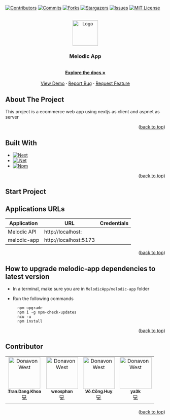 <a id="readme-top"></a>

[![Contributors][contributors-shield]][contributors-url]
[![Commits][commits-shield]][commits-url]
[![Forks][forks-shield]][forks-url]
[![Stargazers][stars-shield]][stars-url]
[![Issues][issues-shield]][issues-url]
[![MIT License][license-shield]][license-url]

<!-- PROJECT LOGO -->
<br />
<div align="center">
  <a href="https://github.com/dokkazy/MelodicApp">
    <img src="images/OIG3.png" alt="Logo" width="80" height="80">
  </a>

  <h3 align="center">Melodic App</h3>

  <p align="center">
    <br />
    <a href="#"><strong>Explore the docs »</strong></a>
    <br />
    <br />
    <a href="">View Demo</a>
    ·
    <a href="https://github.com/dokkazy/MelodicApp/issues">Report Bug</a>
    ·
    <a href="https://github.com/dokkazy/MelodicApp/issues">Request Feature</a>
  </p>
</div>


<!-- TABLE OF CONTENTS -->
<!-- 
<details>
  <summary>Table of Contents</summary>
  <ol>
    <li>
      <a href="#about-the-project">About The Project</a>
      <ul>
        <li><a href="#built-with">Built With</a></li>
      </ul>
    </li>
    <li>
      <a href="#start-environment">Start Environment</a>
    </li>
    <li><a href="#testing-cvproject-server-endpoints">Testing cvproject-server endpoints</a></li>
    <li><a href="#shutdown">Shutdown</a></li>
    <li><a href="#how-to-upgrade-cvproject-ui-dependencies-to-latest-version">How to upgrade cvproject-ui dependencies to latest version</a></li>
    <li><a href="#contributing">Contributing</a></li>
    <li><a href="#contributor">Contributor</a></li>
  </ol>
</details>
-->

<!-- ABOUT THE PROJECT -->


## About The Project

<!--[![Product Name Screen Shot][product-screenshot]](https://example.com)-->

This project is a ecommerce web app using nextjs as client and aspnet as server

<p align="right">(<a href="#readme-top">back to top</a>)</p>


## Built With
<!--
- [`Java 17+`](https://www.oracle.com/java/technologies/downloads/#java17)
- [`npm`](https://docs.npmjs.com/downloading-and-installing-node-js-and-npm)
- [`Docker`](https://www.docker.com/)
- [`Keycloak`](https://www.keycloak.org/)
-->

* [![Next][Next.js]][Next-url]
* [![.Net][dotnet.microsoft.com]][dotnet-url]
* [![Npm][npm.com]][npm-url]

<p align="right">(<a href="#readme-top">back to top</a>)</p>



<!-- GETTING STARTED -->
## Start Project
  

## Applications URLs

| Application       | URL                                   | Credentials                           |
|-------------------|---------------------------------------|---------------------------------------|
| Melodic API       | http://localhost:                     |                                       |
| melodic-app       | http://localhost:5173                 |                                       |


<p align="right">(<a href="#readme-top">back to top</a>)</p>


## How to upgrade melodic-app dependencies to latest version

- In a terminal, make sure you are in `MelodicApp/melodic-app` folder

- Run the following commands
  ```
    npm upgrade
    npm i -g npm-check-updates
    ncu -u
    npm install
  ```
<p align="right">(<a href="#readme-top">back to top</a>)</p>

<!-- CONTRIBUTING -->
<!--
## Contributing

Contributions are what make the open source community such an amazing place to learn, inspire, and create. Any contributions you make are **greatly appreciated**.

If you have a suggestion that would make this better, please fork the repo and create a pull request. You can also simply open an issue with the tag "enhancement".
Don't forget to give the project a star! Thanks again!

1. Fork the Project
2. Create your Feature Branch (`git checkout -b feature/AmazingFeature`)
3. Commit your Changes (`git commit -m 'Add some AmazingFeature'`)
4. Push to the Branch (`git push origin feature/AmazingFeature`)
5. Open a Pull Request

<p align="right">(<a href="#readme-top">back to top</a>)</p>
-->
## Contributor

<table>
  <tr align="center">
    <td align="center"><a href="https://github.com/kh0abug"><img src="https://avatars.githubusercontent.com/u/134161378?v=4" width="100px;" alt="Donavon West"/><br /><sub><b>Tran Dang Khoa</b></sub></a><br />💻</a></td>
    <td align="center"><a href="https://github.com/wnosphan"><img src="https://avatars.githubusercontent.com/u/158177389?v=4" width="100px;" alt="Donavon West"/><br /><sub><b>wnosphan</b></sub></a><br />💻</a></td>
    <td align="center"><a href="https://github.com/dokkazy"><img src="https://avatars.githubusercontent.com/u/87236537?v=4" width="100px;" alt="Donavon West"/><br /><sub><b>Võ Công Huy</b></sub></a><br />💻</a></td>
    </td>
    <td align="center"><a href="https://github.com/ya3k"><img src="https://avatars.githubusercontent.com/u/98958049?v=4" width="100px;" alt="Donavon West"/><br /><sub><b>ya3k</b></sub></a><br />💻</a></td>
   
  </tr>
</table>

<p align="right">(<a href="#readme-top">back to top</a>)</p>



<!-- MARKDOWN LINKS & IMAGES -->
<!-- https://www.markdownguide.org/basic-syntax/#reference-style-links -->
[contributors-shield]: https://img.shields.io/github/contributors/dokkazy/MelodicApp.svg?style=for-the-badge
[contributors-url]: https://github.com/dokkazy/MelodicApp/graphs/contributors
[commits-shield]: https://img.shields.io/github/commit-activity/w/dokkazy/MelodicApp?style=for-the-badge&labelColor=000000
[commits-url]: https://github.com/dokkazy/MelodicApp/graphs/commit-activity
[forks-shield]: https://img.shields.io/github/forks/dokkazy/MelodicApp.svg?style=for-the-badge
[forks-url]: https://github.com/dokkazy/MelodicApp/network/members
[stars-shield]: https://img.shields.io/github/stars/dokkazy/MelodicApp.svg?style=for-the-badge
[stars-url]: https://github.com/dokkazy/MelodicApp/stargazers
[issues-shield]: https://img.shields.io/github/issues/dokkazy/MelodicApp.svg?style=for-the-badge
[issues-url]: https://github.com/dokkazy/MelodicApp/issues
[license-shield]: https://img.shields.io/github/license/dokkazy/MelodicApp.svg?style=for-the-badge
[license-url]: https://github.com/dokkazy/MelodicApp/blob/master/LICENSE.txt
[product-screenshot]: images/OIG3.png
[Next.js]: https://img.shields.io/badge/Next-14-black?style=for-the-badge&logo=next.js&logoColor=white
[Next-url]: https://nextjs.org/
[dotnet.microsoft.com]: https://img.shields.io/badge/.NET-8-5C2D91?style=for-the-badge&logo=.net&logoColor=white
[dotnet-url]: https://dotnet.microsoft.com/en-us/apps/aspnet
[npm.com]: https://img.shields.io/badge/npm-ccc?style=for-the-badge&logo=npm&logoColor=#fff
[npm-url]: https://www.npmjs.com

